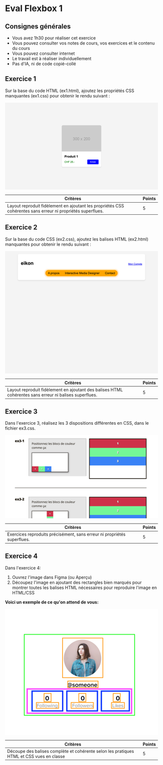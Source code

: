 # Eval Flexbox 1

## Consignes générales

- Vous avez 1h30 pour réaliser cet exercice
- Vous pouvez consulter vos notes de cours, vos exercices et le contenu du cours
- Vous pouvez consulter internet
- Le travail est à réaliser individuellement
- Pas d'IA, ni de code copié-collé

## Exercice 1

Sur la base du code HTML (ex1.html), ajoutez les propriétés CSS manquantes (ex1.css) pour obtenir le rendu suivant :

![ex1](ex1/ex1.png)

| Critères                                                                                                    | Points |
| ----------------------------------------------------------------------------------------------------------- | ------ |
| Layout reproduit fidèlement en ajoutant les propriétés CSS cohérentes sans erreur ni propriétés superflues. | 5      |

## Exercice 2

Sur la base du code CSS (ex2.css), ajoutez les balises HTML (ex2.html) manquantes pour obtenir le rendu suivant :

![ex2](ex2/ex2.png)

| Critères                                                                                               | Points |
| ------------------------------------------------------------------------------------------------------ | ------ |
| Layout reproduit fidèlement en ajoutant des balises HTML cohérentes sans erreur ni balises superflues. | 5      |

## Exercice 3

Dans l'exercice 3, réalisez les 3 dispositions différentes en CSS, dans le fichier ex3.css.

![ex3](ex3/ex3.png)

| Critères                                                                | Points |
| ----------------------------------------------------------------------- | ------ |
| Exercices reproduits précisément, sans erreur ni propriétés superflues. | 5      |

## Exercice 4

Dans l'exercice 4:

1. Ouvrez l'image dans Figma (ou Aperçu)
2. Découpez l'image en ajoutant des rectangles bien marqués pour montrer toutes les balises HTML nécessaires pour reproduire l'image en HTML/CSS

**Voici un exemple de ce qu'on attend de vous:**

![ex4](ex4/demo.png)

| Critères                                                                                 | Points |
| ---------------------------------------------------------------------------------------- | ------ |
| Découpe des balises complète et cohérente selon les pratiques HTML et CSS vues en classe | 5      |
